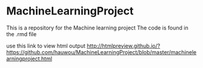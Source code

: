 # MachineLearningProject
This is a repository for the Machine learning project 
The code is found in the .rmd file

use this link to view html output http://htmlpreview.github.io/?https://github.com/hauwou/MachineLearningProject/blob/master/machinelearningproject.html